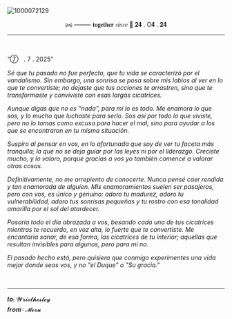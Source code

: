 ![1000072129](https://github.com/user-attachments/assets/f023cc07-f623-482e-9e82-b970f2ac6103)

<p align= "center">⪩⪨ ⸻ 𝐭𝐨𝐠𝐞𝐭𝐡𝐞𝐫 𝑠𝑖𝑛𝑐𝑒 💍 𝟐𝟒 . O𝟒 . 𝟐𝟒</p>

___

<br>

 “➆ㅤ. 7 . 2025”

<i>Sé que tu pasado no fue perfecto,
que tu vida se caracterizó por el vandalismo.
Sin embargo, una sonrisa se posa sobre mis labios al ver en lo que te convertiste; no dejaste que tus acciones te arrastren, sino que te transformaste y conviviste con esas largas cicatrices.</i>

<i>Aunque digas que no es "nada", para mí lo es todo.
Me enamora lo que sos, y lo mucho que luchaste para serlo.
Sos así por todo lo que viviste, pero no lo tomas como excusa para hacer el mal, sino para ayudar a los que se encontraron en tu misma situación.</i>

<i>Suspiro al pensar en vos, en lo afortunada que soy de ver tu faceta más tranquila; la que no se deja guiar por las leyes ni por el liderazgo. Creciste mucho, y lo valoro, porque gracias a vos yo también comencé a valorar otras cosas.</i>

<i>Definitivamente, no me arrepiento de conocerte. Nunca pensé caer rendida y tan enamorada de alguien. Mis enamoramientos suelen ser pasajeros, pero con vos, es único y genuino: adoro tu madurez, adoro tu vulnerabilidad, adoro tus sonrisas pequeñas y tu rostro con esa tonalidad amarilla por el sol del atardecer.</i>

<i>Pasaría todo el día abrazada a vos, besando cada una de tus cicatrices mientras te recuerdo, en voz alta, lo fuerte que te convertiste. Me encantaría sanar, de esa forma, las cicatrices de tu interior; aquellas que resultan invisibles para algunos, pero para mí no.</i>

<i>El pasado hecho está, pero quisiera que conmigo experimentes una vida mejor donde seas vos, y no "el Duque" o "Su gracia."</i>

<br>

___

𝒕𝒐᎓ 𝓦𝓻𝓲𝓸𝓽𝓱𝓮𝓼𝓵𝓮𝔂 ㅤㅤㅤㅤㅤ
<br>
𝒇𝒓𝒐𝒎᠄ 𝓜𝓮𝓻𝓾
